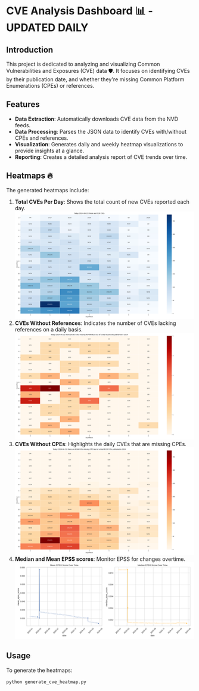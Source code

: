 # CVE Analysis Dashboard 📊 - UPDATED DAILY

## Introduction

This project is dedicated to analyzing and visualizing Common Vulnerabilities and Exposures (CVE) data 🛡️. It focuses on identifying CVEs by their publication date, and whether they're missing Common Platform Enumerations (CPEs) or references.

## Features

- **Data Extraction**: Automatically downloads CVE data from the NVD feeds.
- **Data Processing**: Parses the JSON data to identify CVEs with/without CPEs and references.
- **Visualization**: Generates daily and weekly heatmap visualizations to provide insights at a glance.
- **Reporting**: Creates a detailed analysis report of CVE trends over time.

## Heatmaps 🔥

The generated heatmaps include:

1. **Total CVEs Per Day**: Shows the total count of new CVEs reported each day.
   ![Total CVEs Per Day Heatmap](heatmap_total_cves.png)
2. **CVEs Without References**: Indicates the number of CVEs lacking references on a daily basis.
   ![CVEs Without References Heatmap](heatmap_no_references.png)
3. **CVEs Without CPEs**: Highlights the daily CVEs that are missing CPEs.
   ![CVEs Without CPEs Heatmap](heatmap_no_cpes.png)
4. **Median and Mean EPSS scores**: Monitor EPSS for changes overtime.
   ![EPSS mean and median](epss_mean_median.png)

## Usage

To generate the heatmaps:

```bash
python generate_cve_heatmap.py
